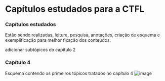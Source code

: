 # Capítulos estudados para a CTFL
### Capítulos estudados
Estão sendo realizadas, leitura, pesquisa, anotações, criação de esquema e exemplificação para melhor fixação dos conteúdos.

adicionar subtópicos do capitulo 2

### Capítulo 4
Esquema contendo os primeiros tópicos tratados no capítulo 4
![image](https://github.com/Natalirodriguess/estudos/assets/101203099/f05aaf7d-f04b-4a0d-b5f5-ec0eddec58cc)






